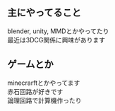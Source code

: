 <!--### Hi there 👋-->

<!--
**NCT-Nerd/NCT-Nerd** is a ✨ _special_ ✨ repository because its `README.md` (this file) appears on your GitHub profile.

Here are some ideas to get you started:

- 🔭 I’m currently working on ...
- 🌱 I’m currently learning ...
- 👯 I’m looking to collaborate on ...
- 🤔 I’m looking for help with ...
- 💬 Ask me about ...
- 📫 How to reach me: ...
- 😄 Pronouns: ...
- ⚡ Fun fact: ...
-->

<!--
# 自己紹介
ぺぴ です
-->
## 主にやってること
blender, unity, MMDとかやってたり  
最近は3DCG関係に興味があります
## ゲームとか
minecrarftとかやってます  
赤石回路が好きです  
論理回路で計算機作ったり